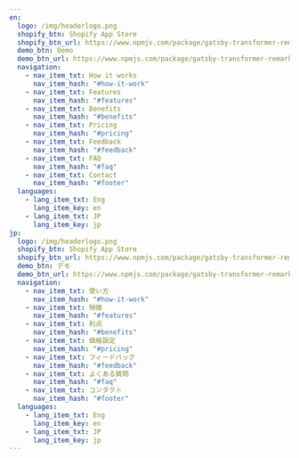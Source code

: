 ```yaml
---
en:
  logo: /img/headerlogo.png
  shopify_btn: Shopify App Store
  shopify_btn_url: https://www.npmjs.com/package/gatsby-transformer-remark
  demo_btn: Demo
  demo_btn_url: https://www.npmjs.com/package/gatsby-transformer-remark
  navigation:
    - nav_item_txt: How it works
      nav_item_hash: "#how-it-work"
    - nav_item_txt: Features
      nav_item_hash: "#features"
    - nav_item_txt: Benefits
      nav_item_hash: "#benefits"
    - nav_item_txt: Pricing
      nav_item_hash: "#pricing"
    - nav_item_txt: Feedback
      nav_item_hash: "#feedback"
    - nav_item_txt: FAQ
      nav_item_hash: "#faq"
    - nav_item_txt: Contact
      nav_item_hash: "#footer"
  languages:
    - lang_item_txt: Eng
      lang_item_key: en
    - lang_item_txt: JP
      lang_item_key: jp
jp:
  logo: /img/headerlogo.png
  shopify_btn: Shopify App Store
  shopify_btn_url: https://www.npmjs.com/package/gatsby-transformer-remark
  demo_btn: デモ
  demo_btn_url: https://www.npmjs.com/package/gatsby-transformer-remark
  navigation:
    - nav_item_txt: 使い方
      nav_item_hash: "#how-it-work"
    - nav_item_txt: 特徴
      nav_item_hash: "#features"
    - nav_item_txt: 利点
      nav_item_hash: "#benefits"
    - nav_item_txt: 価格設定
      nav_item_hash: "#pricing"
    - nav_item_txt: フィードバック
      nav_item_hash: "#feedback"
    - nav_item_txt: よくある質問
      nav_item_hash: "#faq"
    - nav_item_txt: コンタクト
      nav_item_hash: "#footer"
  languages:
    - lang_item_txt: Eng
      lang_item_key: en
    - lang_item_txt: JP
      lang_item_key: jp
---
```

